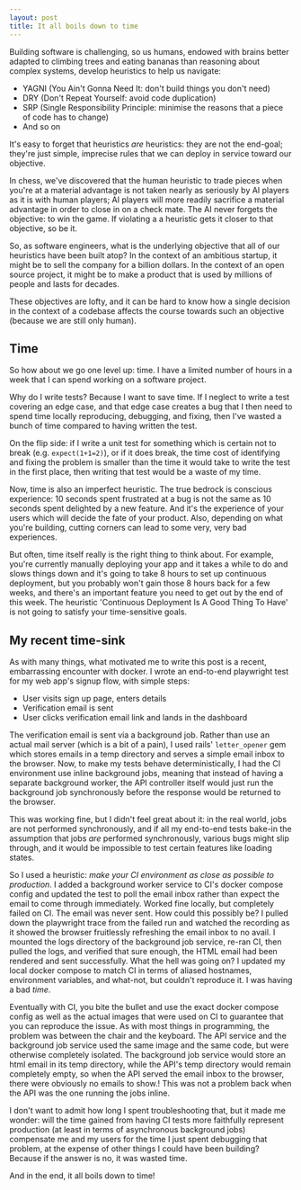 ```yaml
---
layout: post
title: It all boils down to time
---
```


Building software is challenging, so us humans, endowed with brains better adapted to climbing trees and eating bananas than reasoning about complex systems, develop heuristics to help us navigate:

- YAGNI (You Ain't Gonna Need It: don't build things you don't need)
- DRY (Don't Repeat Yourself: avoid code duplication)
- SRP (Single Responsibility Principle: minimise the reasons that a piece of code has to change)
- And so on

It's easy to forget that heuristics _are_ heuristics: they are not the end-goal; they're just simple, imprecise rules that we can deploy in service toward our objective.

In chess, we've discovered that the human heuristic to trade pieces when you're at a material advantage is not taken nearly as seriously by AI players as it is with human players; AI players will more readily sacrifice a material advantage in order to close in on a check mate. The AI never forgets the objective: to win the game. If violating a a heuristic gets it closer to that objective, so be it.

So, as software engineers, what is the underlying objective that all of our heuristics have been built atop? In the context of an ambitious startup, it might be to sell the company for a billion dollars. In the context of an open source project, it might be to make a product that is used by millions of people and lasts for decades.

These objectives are lofty, and it can be hard to know how a single decision in the context of a codebase affects the course towards such an objective (because we are still only human).

## Time

So how about we go one level up: time. I have a limited number of hours in a week that I can spend working on a software project.

Why do I write tests? Because I want to save time. If I neglect to write a test covering an edge case, and that edge case creates a bug that I then need to spend time locally reproducing, debugging, and fixing, then I've wasted a bunch of time compared to having written the test.

On the flip side: if I write a unit test for something which is certain not to break (e.g. `expect(1+1=2)`), or if it does break, the time cost of identifying and fixing the problem is smaller than the time it would take to write the test in the first place, then writing that test would be a waste of my time.

Now, time is also an imperfect heuristic. The true bedrock is conscious experience: 10 seconds spent frustrated at a bug is not the same as 10 seconds spent delighted by a new feature. And it's the experience of your users which will decide the fate of your product. Also, depending on what you're building, cutting corners can lead to some very, very bad experiences.

But often, time itself really is the right thing to think about. For example, you're currently manually deploying your app and it takes a while to do and slows things down and it's going to take 8 hours to set up continuous deployment, but you probably won't gain those 8 hours back for a few weeks, and there's an important feature you need to get out by the end of this week. The heuristic 'Continuous Deployment Is A Good Thing To Have' is not going to satisfy your time-sensitive goals.

## My recent time-sink

As with many things, what motivated me to write this post is a recent, embarrassing encounter with docker. I wrote an end-to-end playwright test for my web app's signup flow, with simple steps:

- User visits sign up page, enters details
- Verification email is sent
- User clicks verification email link and lands in the dashboard

The verification email is sent via a background job. Rather than use an actual mail server (which is a bit of a pain), I used rails' `letter_opener` gem which stores emails in a temp directory and serves a simple email inbox to the browser. Now, to make my tests behave deterministically, I had the CI environment use inline background jobs, meaning that instead of having a separate background worker, the API controller itself would just run the background job synchronously before the response would be returned to the browser.

This was working fine, but I didn't feel great about it: in the real world, jobs are not performed synchronously, and if all my end-to-end tests bake-in the assumption that jobs _are_ performed synchronously, various bugs might slip through, and it would be impossible to test certain features like loading states.

So I used a heuristic: _make your CI environment as close as possible to production_. I added a background worker service to CI's docker compose config and updated the test to poll the email inbox rather than expect the email to come through immediately. Worked fine locally, but completely failed on CI. The email was never sent. How could this possibly be? I pulled down the playwright trace from the failed run and watched the recording as it showed the browser fruitlessly refreshing the email inbox to no avail. I mounted the logs directory of the background job service, re-ran CI, then pulled the logs, and verified that sure enough, the HTML email had been rendered and sent successfully. What the hell was going on? I updated my local docker compose to match CI in terms of aliased hostnames, environment variables, and what-not, but couldn't reproduce it. I was having a bad _time_.

Eventually with CI, you bite the bullet and use the exact docker compose config as well as the actual images that were used on CI to guarantee that you can reproduce the issue. As with most things in programming, the problem was between the chair and the keyboard. The API service and the background job service used the same image and the same code, but were otherwise completely isolated. The background job service would store an html email in its temp directory, while the API's temp directory would remain completely empty, so when the API served the email inbox to the browser, there were obviously no emails to show.! This was not a problem back when the API was the one running the jobs inline.

I don't want to admit how long I spent troubleshooting that, but it made me wonder: will the time gained from having CI tests more faithfully represent production (at least in terms of asynchronous background jobs) compensate me and my users for the time I just spent debugging that problem, at the expense of other things I could have been building? Because if the answer is no, it was wasted time.

And in the end, it all boils down to time!
